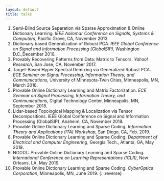 ```yaml
---
layout: default
title: talks
---
```


<!--Converted from existing html with https://www.browserling.com/tools/html-to-markdown-->

1. Semi-Blind Source Separation via Sparse Approximation & Online Dictionary Learning. _IEEE Asilomar Conference on Signals, Systems & Computers_, Pacific Grove, CA, November 2013. 
2. Dictionary based Generalization of Robust PCA. _IEEE Global Conference on Signal and Information Processing (GlobalSIP)_, Washington D.C.,December 2016.
3. Provably Recovering Patterns from Data: Matrix to Tensors. _Yahoo! Research_, San Jose, CA, November 2017.
4. Target-Based Hyper Spectral Demixing via Generalized Robust PCA. _ECE Seminar on Signal Processing, Information Theory, and Communications_, University of Minnesota-Twin Cities, Minneapolis, MN, March 2018.
5. Provable Online Dictionary Learning and Matrix Factorization. _ECE Seminar on Signal Processing, Information Theory, and Communications_, Digital Technology Center, Minneapolis, MN, September 2018.
6. Lidar-based Topological Mapping & Localization via Tensor Decompositions. IEEE Global Conference on Signal and Information Processing (GlobalSIP), Anaheim, CA, November 2018.
7. Provable Online Dictionary Learning and Sparse Coding. _Information Theory and Applications (ITA) Workshop_, San Diego, CA, Feb. 2019.
8. Provable Online Dictionary Learning and Sparse Coding. _Department of Electrical and Computer Engineering_, Georgia Tech., Atlanta, GA, May 2019.
9. NOODL: Provable Online Dictionary Learning and Sparse Coding. _International Conference on Learning Representations (ICLR)_, New Orleans, LA, May 2019. 
10. Provable Online Dictionary Learning and Sparse Coding. _CyberOptics Corporation_, Minneapolis, MN, June 2019.
{: .reverse}

